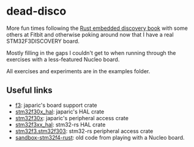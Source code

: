 # dead-disco

More fun times following the [Rust embedded discovery book](https://docs.rust-embedded.org/discovery)
with some others at Fitbit and otherwise poking around now that I have a real STM32F3DISCOVERY
board.

Mostly filling in the gaps I couldn't get to when running through the exercises with a less-featured
Nucleo board.

All exercises and experiments are in the examples folder.

## Useful links

* [f3](https://docs.rs/f3/0.6.1/f3/index.html): japaric's board support crate
* [stm32f30x\_hal](https://docs.rs/stm32f30x-hal/0.2.0/stm32f30x_hal/index.html): japaric's HAL
crate
* [stm32f30x](https://docs.rs/stm32f30x/0.8.0/stm32f30x/index.html): japaric's peripheral access
crate
* [stm32f3xx\_hal](https://docs.rs/stm32f3xx-hal/0.6.1/stm32f3xx_hal): stm32-rs HAL crate
* [stm32f3.stm32f303](https://docs.rs/stm32f3/0.12.1/stm32f3/stm32f303/index.html): stm32-rs
peripheral access crate
* [sandbox-stm32f4-rust](https://github.com/kesyog/sandbox-stm32f4-rust): old code from playing with
a Nucleo board.
